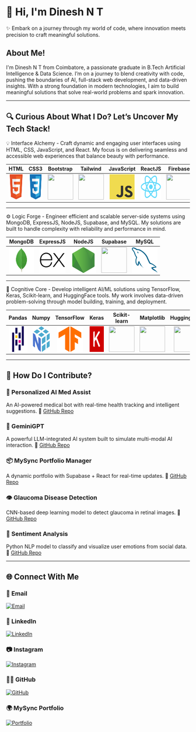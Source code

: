 # 👋 Hi, I'm Dinesh N T

✨ Embark on a journey through my world of code, where innovation meets precision to craft meaningful solutions.



## About Me!

I'm Dinesh N T from Coimbatore, a passionate graduate in B.Tech Artificial Intelligence & Data Science. I’m on a journey to blend creativity with code, pushing the boundaries of AI, full-stack web development, and data-driven insights. With a strong foundation in modern technologies, I aim to build meaningful solutions that solve real-world problems and spark innovation.

---


## 🔍 Curious About What I Do? Let’s Uncover My Tech Stack!



   💡 Interface Alchemy - Craft dynamic and engaging user interfaces using HTML, CSS, JavaScript, and React. My focus is on delivering seamless and accessible web experiences that balance beauty with performance.

|                                                             HTML                                                            |                                                            CSS3                                                           |                                          Bootstrap                                         |                                                Tailwind                                               |                                                               JavaScript                                                              |                                                           ReactJS                                                           |                                             Firebase                                            |
| :-------------------------------------------------------------------------------------------------------------------------: | :-----------------------------------------------------------------------------------------------------------------------: | :----------------------------------------------------------------------------------------: | :---------------------------------------------------------------------------------------------------: | :-----------------------------------------------------------------------------------------------------------------------------------: | :-------------------------------------------------------------------------------------------------------------------------: | :---------------------------------------------------------------------------------------------: |
| <img src="https://raw.githubusercontent.com/devicons/devicon/master/icons/html5/html5-original.svg" width="70" height="70"> | <img src="https://raw.githubusercontent.com/devicons/devicon/master/icons/css3/css3-original.svg" width="70" height="70"> | <img src="https://cdn.worldvectorlogo.com/logos/bootstrap-5-1.svg" width="70" height="70"> | <img src="https://www.vectorlogo.zone/logos/tailwindcss/tailwindcss-icon.svg" width="70" height="70"> | <img src="https://raw.githubusercontent.com/devicons/devicon/master/icons/javascript/javascript-original.svg" width="70" height="70"> | <img src="https://raw.githubusercontent.com/devicons/devicon/master/icons/react/react-original.svg" width="70" height="70"> | <img src="https://www.vectorlogo.zone/logos/firebase/firebase-icon.svg" width="70" height="70"> |

---



  ⚙️ Logic Forge - Engineer efficient and scalable server-side systems using MongoDB, ExpressJS, NodeJS, Supabase, and MySQL. My solutions are built to handle complexity with reliability and performance in mind.

|                                                             MongoDB                                                             |                                                            ExpressJS                                                            |                                                             NodeJS                                                            |                                             Supabase                                            |                                                            MySQL                                                            |
| :-----------------------------------------------------------------------------------------------------------------------------: | :-----------------------------------------------------------------------------------------------------------------------------: | :---------------------------------------------------------------------------------------------------------------------------: | :---------------------------------------------------------------------------------------------: | :-------------------------------------------------------------------------------------------------------------------------: |
| <img src="https://raw.githubusercontent.com/devicons/devicon/master/icons/mongodb/mongodb-original.svg" width="70" height="70"> | <img src="https://raw.githubusercontent.com/devicons/devicon/master/icons/express/express-original.svg" width="70" height="70"> | <img src="https://raw.githubusercontent.com/devicons/devicon/master/icons/nodejs/nodejs-original.svg" width="70" height="70"> | <img src="https://www.vectorlogo.zone/logos/supabase/supabase-icon.svg" width="70" height="70"> | <img src="https://raw.githubusercontent.com/devicons/devicon/master/icons/mysql/mysql-original.svg" width="70" height="70"> |

---



  🚀 Cognitive Core - Develop intelligent AI/ML solutions using TensorFlow, Keras, Scikit-learn, and HuggingFace tools. My work involves data-driven problem-solving through model building, training, and deployment.

|                                                             Pandas                                                            |                                                            Numpy                                                            |                                                               TensorFlow                                                              |                                                            Keras                                                            |                                                    Scikit-learn                                                    |                                     Matplotlib                                     |                                                      HuggingFace                                                     |
| :---------------------------------------------------------------------------------------------------------------------------: | :-------------------------------------------------------------------------------------------------------------------------: | :-----------------------------------------------------------------------------------------------------------------------------------: | :-------------------------------------------------------------------------------------------------------------------------: | :----------------------------------------------------------------------------------------------------------------: | :--------------------------------------------------------------------------------: | :------------------------------------------------------------------------------------------------------------------: |
| <img src="https://raw.githubusercontent.com/devicons/devicon/master/icons/pandas/pandas-original.svg" width="70" height="70"> | <img src="https://raw.githubusercontent.com/devicons/devicon/master/icons/numpy/numpy-original.svg" width="70" height="70"> | <img src="https://raw.githubusercontent.com/devicons/devicon/master/icons/tensorflow/tensorflow-original.svg" width="70" height="70"> | <img src="https://raw.githubusercontent.com/devicons/devicon/master/icons/keras/keras-original.svg" width="70" height="70"> | <img src="https://upload.wikimedia.org/wikipedia/commons/0/05/Scikit_learn_logo_small.svg" width="70" height="70"> | <img src="https://matplotlib.org/_static/images/logo2.svg" width="70" height="70"> | <img src="https://huggingface.co/datasets/huggingface/brand-assets/resolve/main/hf-logo.svg" width="70" height="70"> |

---

## 🌟 How Do I Contribute?

### 🧬 Personalized AI Med Assist

An AI-powered medical bot with real-time health tracking and intelligent suggestions.
🔗 [GitHub Repo](https://github.com/AI-MED-ASSIST/HealTron)

### 🤖 GeminiGPT

A powerful LLM-integrated AI system built to simulate multi-modal AI interaction.
🔗 [GitHub Repo](https://github.com/DineshhNT/GeminiGPT)

### 📦 MySync Portfolio Manager

A dynamic portfolio  with Supabase + React for real-time updates.
🔗 [GitHub Repo](https://github.com/DineshhNT/MySync)

### 👁️ Glaucoma Disease Detection

CNN-based deep learning model to detect glaucoma in retinal images.
🔗 [GitHub Repo](https://github.com/DineshhNT/Glaucoma-Detection-CNN)

### 💬 Sentiment Analysis

Python NLP model to classify and visualize user emotions from social data.
🔗 [GitHub Repo](https://github.com/DineshhNT/sentiment-analysis-python)

---

## 🌐 Connect With Me

### 📧 Email

[![Email](https://img.shields.io/badge/Email-dineshsince2004@gmail.com-D14836?style=for-the-badge\&logo=gmail\&logoColor=white)](mailto:dineshsince2004@gmail.com)

### 💼 LinkedIn

[![LinkedIn](https://img.shields.io/badge/LinkedIn-DineshNT-0077B5?style=for-the-badge\&logo=linkedin\&logoColor=white)](https://www.linkedin.com/in/dinesh-nt-20b0b6256/)

### 📷 Instagram

[![Instagram](https://img.shields.io/badge/Instagram-_dinesh_04_-E1306C?style=for-the-badge\&logo=instagram\&logoColor=white)](https://www.instagram.com/d_i_n_e_s_h_h_/)

### 🧑‍💻 GitHub

[![GitHub](https://img.shields.io/badge/GitHub-DineshhNT-100000?style=for-the-badge\&logo=github\&logoColor=white)](https://github.com/DineshhNT)

### 🌍 MySync Portfolio

[![Portfolio](https://img.shields.io/badge/MySync%20Portfolio-Click%20Here-0096C7?style=for-the-badge\&logo=vite\&logoColor=white)](https://dineshhnt.github.io/MySync/)
